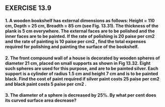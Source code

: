 ## EXERCISE 13.9
#### 1. A wooden bookshelf has external dimensions as follows: Height = 110 cm, Depth = 25 cm, Breadth = 85 cm (see Fig. 13.31). The thickness of the plank is 5 cm everywhere. The external faces are to be polished and the inner faces are to be painted. If the rate of polishing is 20 paise per cm2  and the rate of painting is 10 paise per cm2 , find the total expenses required for polishing and painting the surface of the bookshelf.
#### 2. The front compound wall of a house is decorated by wooden spheres of diameter 21 cm, placed on small supports as shown in Fig 13.32. Eight such spheres are used for this purpose, and are to be painted silver. Each support is a cylinder of radius 1.5 cm and height 7 cm and is to be painted black. Find the cost of paint required if silver paint costs 25 paise per cm2  and black paint costs 5 paise per cm2 .
#### 3. The diameter of a sphere is decreased by 25%. By what per cent does its curved surface area decrease?
